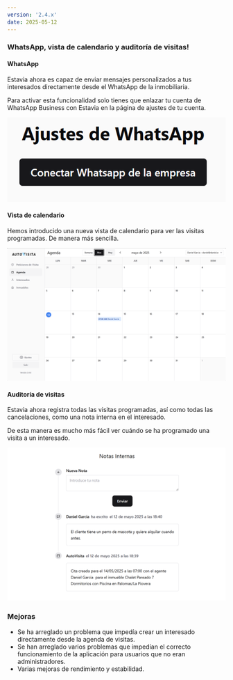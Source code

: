 ```yaml
---
version: '2.4.x'
date: 2025-05-12
---
```


### WhatsApp, vista de calendario y auditoría de visitas!

#### WhatsApp

Estavia ahora es capaz de enviar mensajes personalizados a tus interesados directamente desde el WhatsApp de la inmobiliaria.

Para activar esta funcionalidad solo tienes que enlazar tu cuenta de WhatsApp Business con Estavia en la página de ajustes de tu cuenta.

![WhatsApp](./whatsapp.png)

#### Vista de calendario

Hemos introducido una nueva vista de calendario para ver las visitas programadas. De manera más sencilla.

![Calendario](./new_month_view.png)

#### Auditoría de visitas

Estavia ahora registra todas las visitas programadas, así como todas las cancelaciones, como una nota interna en el interesado.

De esta manera es mucho más fácil ver cuándo se ha programado una visita a un interesado.

![Auditoría](./visit_audit.png)

### Mejoras

- Se ha arreglado un problema que impedía crear un interesado directamente desde la agenda de visitas.
- Se han arreglado varios problemas que impedían el correcto funcionamiento de la aplicación para usuarios que no eran administradores.
- Varias mejoras de rendimiento y estabilidad.
